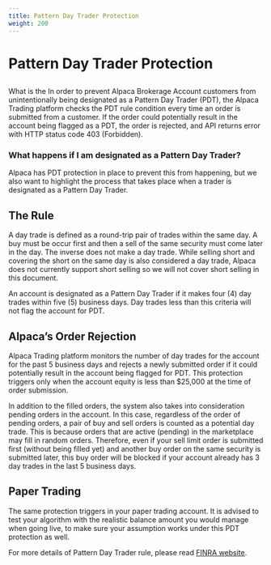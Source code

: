 ```yaml
---
title: Pattern Day Trader Protection
weight: 200
---
```


# Pattern Day Trader Protection

## 
What is the In order to prevent Alpaca Brokerage Account customers from unintentionally being 
designated as a Pattern Day Trader (PDT), the Alpaca Trading platform checks the PDT 
rule condition every time an order is submitted from a customer. If the order could potentially
result in the account being flagged as a PDT, the order is rejected, and API
returns error with HTTP status code 403 (Forbidden).

### What happens if I am designated as a Pattern Day Trader?
Alpaca has PDT protection in place to prevent this from happening, but we
also want to highlight the process that takes place when a trader is
designated as a Pattern Day Trader. 

## The Rule
A day trade is defined as a round-trip pair of trades within the same day. A
buy must be occur first and then a sell of the same security must come later
in the day. The inverse does not make a day trade. While selling short and
covering the short on the same day is also considered a day trade, Alpaca
does not currently support short selling so we will not cover short selling
in this document.

An account is designated as a Pattern Day Trader if it makes four (4) day
trades within five (5) business days. Day trades less than this criteria
will not flag the account for PDT.

## Alpaca’s Order Rejection
Alpaca Trading platform monitors the number of day trades for the account
for the past 5 business days and rejects a newly submitted order if it
could potentially result in the account being flagged for PDT. This
protection triggers only when the account equity is less than $25,000 at
the time of order submission.

In addition to the filled orders, the system also takes into
consideration pending orders in the account. In this case, regardless of
the order of pending orders, a pair of buy and sell orders is counted as
a potential day trade. This is because orders that are active (pending)
in the marketplace may fill in random orders. Therefore, even if your
sell limit order is submitted first (without being filled yet) and
another buy order on the same security is submitted later, this buy
order will be blocked if your account already has 3 day trades in
the last 5 business days.

## Paper Trading
The same protection triggers in your paper trading account. It is
advised to test your algorithm with the realistic balance amount you
would manage when going live, to make sure your assumption works under
this PDT protection as well.

For more details of Pattern Day Trader rule, please read
[FINRA website](http://www.finra.org/investors/day-trading-margin-requirements-know-rules).
